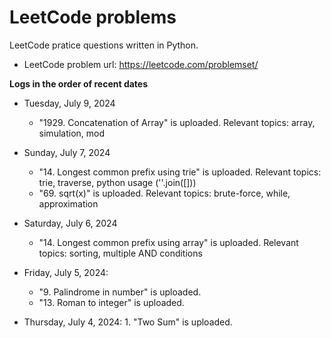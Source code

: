 # LeetCode problems
LeetCode pratice questions written in Python.
- LeetCode problem url: https://leetcode.com/problemset/

**Logs in the order of recent dates**

- Tuesday, July 9, 2024
    - "1929. Concatenation of Array" is uploaded. Relevant topics: array, simulation, mod

- Sunday, July 7, 2024
    - "14. Longest common prefix using trie" is uploaded. Relevant topics: trie, traverse, python usage (''.join([]))
    - "69. sqrt(x)" is uploaded. Relevant topics: brute-force, while, approximation
 
- Saturday, July 6, 2024
  - "14. Longest common prefix using array" is uploaded. Relevant topics: sorting, multiple AND conditions

- Friday, July 5, 2024:
  - "9. Palindrome in number" is uploaded.
  - "13. Roman to integer" is uploaded.
    
- Thursday, July 4, 2024: 1. "Two Sum" is uploaded. 

